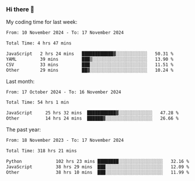 ### Hi there 👋

My coding time for last week:

<!--START_SECTION:week-->

```txt
From: 10 November 2024 - To: 17 November 2024

Total Time: 4 hrs 47 mins

JavaScript   2 hrs 24 mins   ████████████▓░░░░░░░░░░░░   50.31 %
YAML         39 mins         ███▒░░░░░░░░░░░░░░░░░░░░░   13.90 %
CSV          33 mins         ███░░░░░░░░░░░░░░░░░░░░░░   11.51 %
Other        29 mins         ██▓░░░░░░░░░░░░░░░░░░░░░░   10.24 %
```

<!--END_SECTION:week-->

Last month:

<!--START_SECTION:month-->

```txt
From: 17 October 2024 - To: 16 November 2024

Total Time: 54 hrs 1 min

JavaScript     25 hrs 32 mins  ███████████▓░░░░░░░░░░░░░   47.28 %
Other          14 hrs 24 mins  ██████▓░░░░░░░░░░░░░░░░░░   26.66 %
```

<!--END_SECTION:month-->

The past year:

<!--START_SECTION:year-->

```txt
From: 18 November 2023 - To: 17 November 2024

Total Time: 318 hrs 21 mins

Python             102 hrs 23 mins ████████░░░░░░░░░░░░░░░░░   32.16 %
JavaScript         38 hrs 29 mins  ███░░░░░░░░░░░░░░░░░░░░░░   12.09 %
Other              38 hrs 10 mins  ███░░░░░░░░░░░░░░░░░░░░░░   11.99 %
```

<!--END_SECTION:year-->
